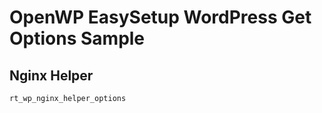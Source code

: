 # OpenWP EasySetup WordPress Get Options Sample

## Nginx Helper

```sh
rt_wp_nginx_helper_options
```
